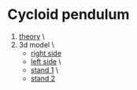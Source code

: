 # Cycloid pendulum
1. [theory](https://github.com/Matvey787/cycloidPendulum/blob/main/main.pdf) \\
2. 3d model \
    - [right side](https://github.com/Matvey787/cycloidPendulum/blob/main/Right_Side.stl)
    - [left side](https://github.com/Matvey787/cycloidPendulum/blob/main/Left_Side.stl) \\
    - [stand 1](https://github.com/Matvey787/cycloidPendulum/blob/main/Stand_1.stl) \\
    - [stand 2](https://github.com/Matvey787/cycloidPendulum/blob/main/Stand_2.stl)